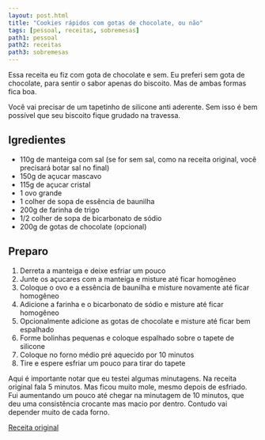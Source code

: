```yaml
---
layout: post.html
title: "Cookies rápidos com gotas de chocolate, ou não"
tags: [pessoal, receitas, sobremesas]
path1: pessoal
path2: receitas
path3: sobremesas
---
```


Essa receita eu fiz com gota de chocolate e sem. Eu preferi sem gota de chocolate, para sentir o sabor apenas do biscoito. Mas de ambas formas fica boa.

Você vai precisar de um tapetinho de silicone anti aderente. Sem isso é bem possível que seu biscoito fique grudado na travessa.

<h2>Igredientes</h2>

* 110g de manteiga com sal (se for sem sal, como na receita original, você precisará botar sal no final)
* 150g de açucar mascavo
* 115g de açucar cristal
* 1 ovo grande
* 1 colher de sopa de essência de baunilha
* 200g de farinha de trigo
* 1/2 colher de sopa de bicarbonato de sódio
* 200g de gotas de chocolate (opcional)

<h2>Preparo</h2>

1. Derreta a manteiga e deixe esfriar um pouco
2. Junte os açucares com a manteiga e misture até ficar homogêneo
3. Coloque o ovo e a essência de baunilha e misture novamente até ficar homogêneo
4. Adicione a farinha e o bicarbonato de sódio e misture até ficar homogêneo
5. Opcionalmente adicione as gotas de chocolate e misture até ficar bem espalhado
6. Forme bolinhas pequenas e coloque espalhado sobre o tapete de silicone
7. Coloque no forno médio pré aquecido por 10 minutos
8. Tire e espere esfriar um pouco para tirar do tapete

Aqui é importante notar que eu testei algumas minutagens. Na receita original fala 5 minutos. Mas ficou muito mole, mesmo depois de esfriado. Fui aumentando um pouco até chegar na minutagem de 10 minutos, que deu uma consistência crocante mas macio por dentro. Contudo vai depender muito de cada forno.


[Receita original](https://www.instagram.com/reel/DLh4evNIE2f/)